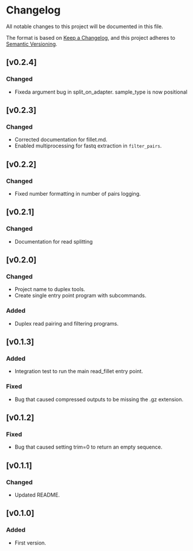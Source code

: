 # Changelog
All notable changes to this project will be documented in this file.

The format is based on [Keep a Changelog](https://keepachangelog.com/en/1.0.0/),
and this project adheres to [Semantic Versioning](https://semver.org/spec/v2.0.0.html).

## [v0.2.4]
### Changed
- Fixeda argument bug in split_on_adapter. sample_type is now positional

## [v0.2.3]
### Changed
- Corrected documentation for fillet.md.
- Enabled multiprocessing for fastq extraction in `filter_pairs`.

## [v0.2.2]
### Changed
- Fixed number formatting in number of pairs logging.

## [v0.2.1]
### Changed
- Documentation for read splitting

## [v0.2.0]
### Changed
- Project name to duplex tools.
- Create single entry point program with subcommands.
### Added
- Duplex read pairing and filtering programs.

## [v0.1.3]
### Added
- Integration test to run the main read_fillet entry point.
### Fixed
- Bug that caused compressed outputs to be missing the .gz extension.

## [v0.1.2]
### Fixed
- Bug that caused setting trim=0 to return an empty sequence.

## [v0.1.1]
### Changed
- Updated README.

## [v0.1.0]
### Added
- First version.
